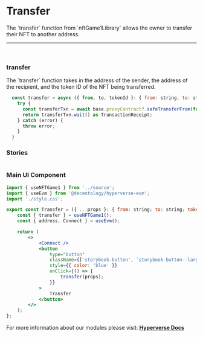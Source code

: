 # Transfer

<p> The `transfer` function from `nftGame1Library` allows the owner to transfer their NFT to another address. </p>

---

<br>

### transfer

<p> The `transfer` function takes in the address of the sender, the address of the recipient, and the token ID of the NFT being transferred. </p>

```jsx
  const transfer = async ({ from, to, tokenId }: { from: string, to: string; tokenId: number }) => {
    try {
      const transferTxn = await base.proxyContract?.safeTransferFrom(from, to, tokenId);
      return transferTxn.wait() as TransactionReceipt;
    } catch (error) {
      throw error;
    }
  }
```

### Stories

```jsx

```

### Main UI Component

```jsx
import { useNFTGame1 } from '../source';
import { useEvm } from '@decentology/hyperverse-evm';
import './style.css';

export const Transfer = ({ ...props }: { from: string; to: string; tokenId: number }) => {
	const { transfer } = useNFTGame1();
	const { address, Connect } = useEvm();

	return (
		<>
			<Connect />
			<button
				type="button"
				className={['storybook-button', `storybook-button--large`].join(' ')}
				style={{ color: 'blue' }}
				onClick={() => {
					transfer(props);
				}}
			>
				Transfer
			</button>
		</>
	);
};
```

For more information about our modules please visit: [**Hyperverse Docs**](docs.hyperverse.dev)

